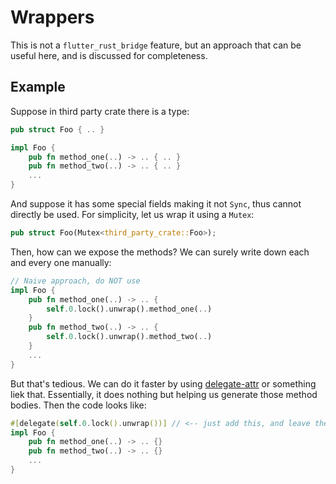 # Wrappers

This is not a `flutter_rust_bridge` feature,
but an approach that can be useful here,
and is discussed for completeness.

## Example

Suppose in third party crate there is a type:

```rust
pub struct Foo { .. }

impl Foo {
    pub fn method_one(..) -> .. { .. }
    pub fn method_two(..) -> .. { .. }
    ...
}
```

And suppose it has some special fields making it not `Sync`, thus cannot directly be used.
For simplicity, let us wrap it using a `Mutex`:

```rust
pub struct Foo(Mutex<third_party_crate::Foo>);
```

Then, how can we expose the methods? We can surely write down each and every one manually:

```rust
// Naive approach, do NOT use
impl Foo {
    pub fn method_one(..) -> .. {
        self.0.lock().unwrap().method_one(..)
    }
    pub fn method_two(..) -> .. {
        self.0.lock().unwrap().method_two(..)
    }
    ...
}
```

But that's tedious. We can do it faster by using [delegate-attr](https://crates.io/crates/delegate-attr) or something liek that.
Essentially, it does nothing but helping us generate those method bodies.
Then the code looks like:

```rust
#[delegate(self.0.lock().unwrap())] // <-- just add this, and leave the method body empty
impl Foo {
    pub fn method_one(..) -> .. {}
    pub fn method_two(..) -> .. {}
    ...
}
```
